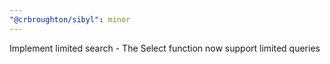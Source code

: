 ```yaml
---
"@crbroughton/sibyl": minor
---
```


Implement limited search - The Select function now support limited queries
